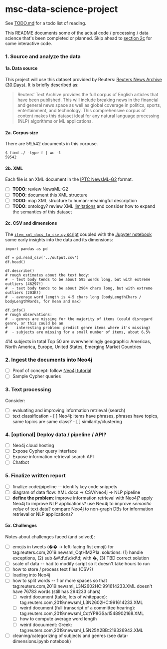 # msc-data-science-project

See [TODO.md](https://github.com/heychrisek/msc-data-science-project/blob/main/TODO.md) for a todo list of reading.

This README documents some of the actual code / processing / data science that's been completed or planned. Skip ahead to [section 2c](https://github.com/heychrisek/msc-data-science-project/#2c-csv-and-dimensions) for some interactive code.

### 1. Source and analyze the data

#### 1a. Data source

This project will use this dataset provided by Reuters: [Reuters News Archive (30 Days)](https://aws.amazon.com/marketplace/pp/Reuters-News-Archive-30-Days/prodview-qwmkdffmmjesa#offers). It is briefly described as:

> Reuters’ Text Archive provides the full corpus of English articles that have been published. This will include breaking news in the financial and general news space as well as global coverage in politics, sports, entertainment, and technology. This comprehensive corpus of content makes this dataset ideal for any natural language processing (NLP) algorithms or ML applications.

#### 2a. Corpus size

There are 59,542 documents in this corpuse. 

```
$ find ./ -type f | wc -l
59542
```

#### 2b. XML

Each file is an XML document in the [IPTC NewsML-G2](https://iptc.org/standards/newsml-g2/) format.

- [ ] **TODO**: review NewsML-G2
- [ ] **TODO**: document this XML structure
- [ ] **TODO**: map XML structure to human-meaningful description
- [ ] **TODO**: ontology? review XML [limitations](https://www.cambridgesemantics.com/blog/semantic-university/learn-rdf/rdf-vs-xml/) and consider how to expand the semantics of this dataset

#### 2c. CSV and dimensions

The [`item_xml_docs_to_csv.py` script](https://github.com/heychrisek/msc-data-science-project/blob/main/item_xml_docs_to_csv.py) coupled with the [Jupyter notebook](https://github.com/heychrisek/msc-data-science-project/blob/main/data-dimensions.ipynb) some early insights into the data and its dimensions:

```
import pandas as pd

df = pd.read_csv('../output.csv')
df.head()

df.describe()
# rough estimates about the text body:
#  - text body tends to be about 595 words long, but with extreme outliers (46297!)
#  - text body tends to be about 2904 chars long, but with extreme outliers (203K!)
#  - average word length is 4-5 chars long (bodyLengthChars / bodyLengthWords, for mean and max)

df.info()
# rough observations:
#  - genres are missing for the majority of items (could disregard genre, or this could be an
#    interesting problem: predict genre items where it's missing)
#  - subjects are missing for a small number of items, about 6.5%
```

414 subjects in total
Top 50 are overwhelmingly geographic: Americas, North America, Europe, United States, Emerging Market Countries


### 2. Ingest the documents into Neo4j
- [ ] Proof of concept: follow [Neo4j tutorial](https://neo4j.com/developer/graph-data-science/build-knowledge-graph-nlp-ontologies/)
- [ ] Sample Cypher queries

### 3. Text processing

Consider:
- [ ] evaluating and improving information retrieval (search)
- [ ] text classification
      - [ ] Neo4j: items have phrases, phrases have topics, same topics are same class?
      - [ ] similarity/clustering

### 4. [optional] Deploy data / pipeline / API?
- [ ] Neo4j cloud hosting
- [ ] Expose Cypher query interface
- [ ] Expose information retrieval search API
- [ ] Chatbot

### 5. Finalize written report
- [ ] finalize code/pipeline -- identify key code snippets
- [ ] diagram of data flow: XML docs -> CSV/Neo4j -> NLP pipeline
- [ ] **define the problem**: improve information retrieval with Neo4j? apply Neo4j to improve NLP applications? use Neo4j to improve *semantic value* of text data? compare Neo4j to non-graph DBs for information retrieval or NLP applications?

#### 5x. Challenges
Notes about challenges faced (and solved):
- [ ] emojis in tweets (&#55358;&#56603; -> left-facing fist emoji) for tag:reuters.com,2019:newsml_CqtHM2P1a. solutions: (1) handle exceptions, (2) sub &#\d\d\d\d\d; with �, (3) TBD correct solution
- [ ] scale of data -- had to modify script so it doesn't take hours to run
- [ ] how to store / process text files (CSV?)
- [ ] loading into Neo4j
- [ ] how to split words -- 1 or more spaces so that tag:reuters.com,2019:newsml_L3N2602HC:991614233.XML doesn't have 76783 words (still has 294233 chars)
    - [ ] weird document (table, lots of whitepace): tag:reuters.com,2019:newsml_L3N2602HC:991614233.XML
    - [ ] weird document (full transcript of a committee hearing): tag:reuters.com,2019:newsml_CqtYP8GSa:1548902168.XML
    - [ ] how to compute average word length
    - [ ] weird docuument: Greek: tag:reuters.com,2019:newsml_L5N25X2BB:219326942.XML
- [ ] cleaning/categorizing of subjects and genres (see data-dimensions.ipynb notebook)
